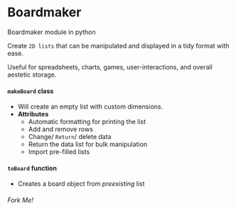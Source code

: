 # Boardmaker
Boardmaker module in python

Create `2D lists` that can be manipulated and displayed in a tidy format with ease.

Useful for spreadsheets, charts, games, user-interactions, and overall aestetic storage.

#### `makeBoard` class 
  - Will create an empty list with custom dimensions.
  - **Attributes**
	- Automatic formatting for printing the list
	- Add and remove rows
	- Change/ `Return`/ delete data
	- Return the data list for bulk manipulation
	- Import pre-filled lists
	
#### `toBoard` function
  - Creates a board object from *preexisting* list


###### Fork Me!